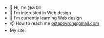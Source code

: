 - 👋 Hi, I’m @zr0ll
- 👀 I’m interested in Web design 
- 🌱 I’m currently learning Web design  
- 📫 How to reach me ostapovron@gmail.com
- My site: 
<!---
zr0ll/zr0ll is a ✨ special ✨ repository because its `README.md` (this file) appears on your GitHub profile.
You can click the Preview link to take a look at your changes.
--->

